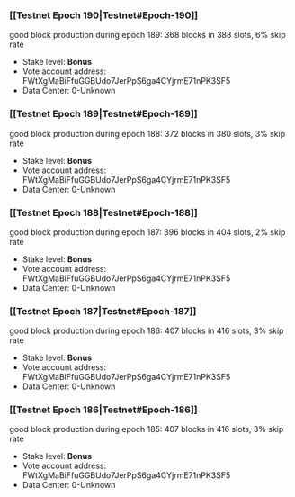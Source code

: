 ### [[Testnet Epoch 190|Testnet#Epoch-190]]
good block production during epoch 189: 368 blocks in 388 slots, 6% skip rate
* Stake level: **Bonus** 
* Vote account address: FWtXgMaBiFfuGGBUdo7JerPpS6ga4CYjrmE71nPK3SF5
* Data Center: 0-Unknown
### [[Testnet Epoch 189|Testnet#Epoch-189]]
good block production during epoch 188: 372 blocks in 380 slots, 3% skip rate
* Stake level: **Bonus** 
* Vote account address: FWtXgMaBiFfuGGBUdo7JerPpS6ga4CYjrmE71nPK3SF5
* Data Center: 0-Unknown
### [[Testnet Epoch 188|Testnet#Epoch-188]]
good block production during epoch 187: 396 blocks in 404 slots, 2% skip rate
* Stake level: **Bonus** 
* Vote account address: FWtXgMaBiFfuGGBUdo7JerPpS6ga4CYjrmE71nPK3SF5
* Data Center: 0-Unknown
### [[Testnet Epoch 187|Testnet#Epoch-187]]
good block production during epoch 186: 407 blocks in 416 slots, 3% skip rate
* Stake level: **Bonus** 
* Vote account address: FWtXgMaBiFfuGGBUdo7JerPpS6ga4CYjrmE71nPK3SF5
* Data Center: 0-Unknown
### [[Testnet Epoch 186|Testnet#Epoch-186]]
good block production during epoch 185: 407 blocks in 416 slots, 3% skip rate
* Stake level: **Bonus** 
* Vote account address: FWtXgMaBiFfuGGBUdo7JerPpS6ga4CYjrmE71nPK3SF5
* Data Center: 0-Unknown